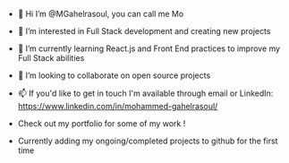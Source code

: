- 👋 Hi I’m @MGahelrasoul, you can call me Mo
- 👀 I’m interested in Full Stack development and creating new projects
- 🌱 I’m currently learning React.js and Front End practices to improve my Full Stack abilities
- 💞️ I’m looking to collaborate on open source projects
- 📫 If you'd like to get in touch I'm available through email or LinkedIn:
  https://www.linkedin.com/in/mohammed-gahelrasoul/
  
- Check out my portfolio for some of my work !
- Currently adding my ongoing/completed projects to github for the first time

